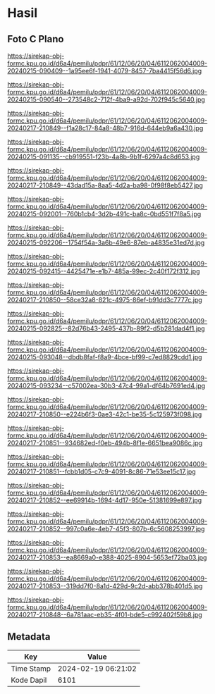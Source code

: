 # Hasil

## Foto C Plano

https://sirekap-obj-formc.kpu.go.id/d6a4/pemilu/pdpr/61/12/06/20/04/6112062004009-20240215-090409--1a95ee6f-1941-4079-8457-7ba4415f56d6.jpg

https://sirekap-obj-formc.kpu.go.id/d6a4/pemilu/pdpr/61/12/06/20/04/6112062004009-20240215-090540--273548c2-712f-4ba9-a92d-702f945c5640.jpg

https://sirekap-obj-formc.kpu.go.id/d6a4/pemilu/pdpr/61/12/06/20/04/6112062004009-20240217-210849--f1a28c17-84a8-48b7-916d-644eb9a6a430.jpg

https://sirekap-obj-formc.kpu.go.id/d6a4/pemilu/pdpr/61/12/06/20/04/6112062004009-20240215-091135--cb919551-f23b-4a8b-9b1f-6297a4c8d653.jpg

https://sirekap-obj-formc.kpu.go.id/d6a4/pemilu/pdpr/61/12/06/20/04/6112062004009-20240217-210849--43dad15a-8aa5-4d2a-ba98-0f98f8eb5427.jpg

https://sirekap-obj-formc.kpu.go.id/d6a4/pemilu/pdpr/61/12/06/20/04/6112062004009-20240215-092001--760b1cb4-3d2b-491c-ba8c-0bd551f7f8a5.jpg

https://sirekap-obj-formc.kpu.go.id/d6a4/pemilu/pdpr/61/12/06/20/04/6112062004009-20240215-092206--1754f54a-3a6b-49e6-87eb-a4835e31ed7d.jpg

https://sirekap-obj-formc.kpu.go.id/d6a4/pemilu/pdpr/61/12/06/20/04/6112062004009-20240215-092415--4425471e-e1b7-485a-99ec-2c40f172f312.jpg

https://sirekap-obj-formc.kpu.go.id/d6a4/pemilu/pdpr/61/12/06/20/04/6112062004009-20240217-210850--58ce32a8-821c-4975-86ef-b91dd3c7777c.jpg

https://sirekap-obj-formc.kpu.go.id/d6a4/pemilu/pdpr/61/12/06/20/04/6112062004009-20240215-092825--82d76b43-2495-437b-89f2-d5b281dad4f1.jpg

https://sirekap-obj-formc.kpu.go.id/d6a4/pemilu/pdpr/61/12/06/20/04/6112062004009-20240215-093048--dbdb8faf-f8a9-4bce-bf99-c7ed8829cdd1.jpg

https://sirekap-obj-formc.kpu.go.id/d6a4/pemilu/pdpr/61/12/06/20/04/6112062004009-20240215-093234--c57002ea-30b3-47c4-99a1-df64b7691ed4.jpg

https://sirekap-obj-formc.kpu.go.id/d6a4/pemilu/pdpr/61/12/06/20/04/6112062004009-20240217-210850--e224b6f3-0ae3-42c1-be35-5c125973f098.jpg

https://sirekap-obj-formc.kpu.go.id/d6a4/pemilu/pdpr/61/12/06/20/04/6112062004009-20240217-210851--934682ed-f0eb-494b-8f1e-6651bea9086c.jpg

https://sirekap-obj-formc.kpu.go.id/d6a4/pemilu/pdpr/61/12/06/20/04/6112062004009-20240217-210851--fcbb1d05-c7c9-4091-8c86-71e53ee15c17.jpg

https://sirekap-obj-formc.kpu.go.id/d6a4/pemilu/pdpr/61/12/06/20/04/6112062004009-20240217-210852--ee69914b-1694-4d17-950e-51381699e897.jpg

https://sirekap-obj-formc.kpu.go.id/d6a4/pemilu/pdpr/61/12/06/20/04/6112062004009-20240217-210852--997c0a6e-4eb7-45f3-807b-6c5608253997.jpg

https://sirekap-obj-formc.kpu.go.id/d6a4/pemilu/pdpr/61/12/06/20/04/6112062004009-20240217-210853--ea8669a0-e388-4025-8904-5653ef72ba03.jpg

https://sirekap-obj-formc.kpu.go.id/d6a4/pemilu/pdpr/61/12/06/20/04/6112062004009-20240217-210853--319dd7f0-8a1d-429d-9c2d-abb378b401d5.jpg

https://sirekap-obj-formc.kpu.go.id/d6a4/pemilu/pdpr/61/12/06/20/04/6112062004009-20240217-210848--6a781aac-eb35-4f01-bde5-c992402f59b8.jpg


## Metadata

| Key        | Value               |
| ---------- | ------------------- |
| Time Stamp | 2024-02-19 06:21:02 |
| Kode Dapil | 6101                |



